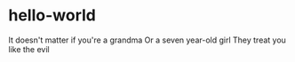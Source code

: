 # hello-world
It doesn't matter if you're a grandma
Or a seven year-old girl
They treat you like the evil
